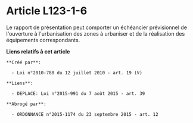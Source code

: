 # Article L123-1-6

Le rapport de présentation peut comporter un échéancier prévisionnel de  l'ouverture à l'urbanisation des zones à urbaniser
et de la réalisation des  équipements correspondants.

**Liens relatifs à cet article**

	**Créé par**:

	  - Loi n°2010-788 du 12 juillet 2010 - art. 19 (V)

	**Liens**:

	  - DEPLACE: Loi n°2015-991 du 7 août 2015 - art. 39

	**Abrogé par**:

	  - ORDONNANCE n°2015-1174 du 23 septembre 2015 - art. 12
